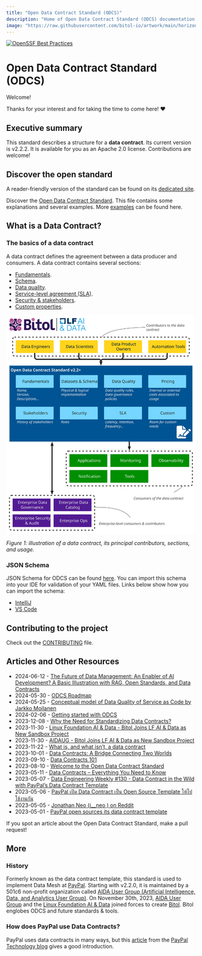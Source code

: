 ```yaml
---
title: "Open Data Contract Standard (ODCS)"
description: "Home of Open Data Contract Standard (ODCS) documentation."
image: "https://raw.githubusercontent.com/bitol-io/artwork/main/horizontal/color/Bitol_Logo_color.svg"
---
```


[![OpenSSF Best Practices](https://www.bestpractices.dev/projects/8149/badge)](https://www.bestpractices.dev/projects/8149)

# Open Data Contract Standard (ODCS)

Welcome! 

Thanks for your interest and for taking the time to come here! ❤️

## Executive summary
This standard describes a structure for a **data contract**. Its current version is v2.2.2. It is available for you as an Apache 2.0 license. Contributions are welcome!

## Discover the open standard
A reader-friendly version of the standard can be found on its [dedicated site](https://bitol-io.github.io/open-data-contract-standard/).

Discover the [Open Data Contract Standard](docs/standard.md). This file contains some explanations and several examples. More [examples](docs/examples/index.md) can be found here.

## What is a Data Contract?

### The basics of a data contract
A data contract defines the agreement between a data producer and consumers. A data contract contains several sections:

* [Fundamentals](docs/standard.md#demographics).
* [Schema](docs/standard.md#dataset-and-schema).
* [Data quality](docs/standard.md#data-quality).
* [Service-level agreement (SLA)](docs/standard.md#service-level-agreement).
* [Security & stakeholders](docs/standard.md#stakeholders).
* [Custom properties](docs/standard.md#other-properties).

![Data contract schema](docs/img/data-contract-v2.2.1-schema.svg "Data contract schema")

*Figure 1: illustration of a data contract, its principal contributors, sections, and usage.*

### JSON Schema

JSON Schema for ODCS can be found [here](https://github.com/bitol-io/open-data-contract-standard/blob/main/schema/odcs-json-schema-latest.json). You can import this schema into your IDE for 
validation of your YAML files. Links below show how you can import the schema:

- [IntelliJ](https://www.jetbrains.com/help/idea/json.html#ws_json_schema_add_custom)
- [VS Code](https://code.visualstudio.com/docs/languages/json#_json-schemas-and-settings)

## Contributing to the project
Check out the [CONTRIBUTING](./CONTRIBUTING.md) file.

## Articles and Other Resources

* 2024-06-12 - [The Future of Data Management: An Enabler of AI Development? A Basic Illustration with RAG, Open Standards, and Data Contracts](https://blog.owulveryck.info/2024/06/12/the-future-of-data-management-an-enabler-of-ai-development-a-basic-illustration-with-rag-open-standards-and-data-contracts.html)
* 2024-05-30 - [ODCS Roadmap](https://medium.com/abeadata/odcs-roadmap-9b9a17367af4)
* 2024-05-25 - [Conceptual model of Data Quality of Service as Code by Jarkko Moilanen](https://aidausergroup.org/2024/05/25/aida-user-group-forecaster-pi-day-highlights-data-quality-whats-new/)
* 2024-02-06 - [Getting started with ODCS](https://medium.com/abeadata/getting-started-with-odcs-3ba790707879)
* 2023-12-08 - [Why the Need for Standardizing Data Contracts?](https://medium.com/abeadata/why-the-need-for-standardizing-data-contracts-133bc3491148)
* 2023-11-30 - [Linux Foundation AI & Data - Bitol Joins LF AI & Data as New Sandbox Project](https://lfaidata.foundation/blog/2023/11/30/bitol-joins-lf-ai-data-as-new-sandbox-project/)
* 2023-11-30 - [AIDAUG - Bitol Joins LF AI & Data as New Sandbox Project](https://aidausergroup.org/2023/11/30/bitol-joins-lf-ai-data-as-new-sandbox-project/)
* 2023-11-22 - [What is, and what isn’t, a data contract](https://datacreation.substack.com/p/what-is-and-what-isnt-a-data-contract)
* 2023-10-01 - [Data Contracts: A Bridge Connecting Two Worlds](https://medium.com/@atanas.iliev.ai/data-contracts-a-bridge-connecting-two-worlds-404eff1d970d)
* 2023-09-10 - [Data Contracts 101](https://medium.com/p/568a9adbf9a9)
* 2023-08-10 - [Welcome to the Open Data Contract Standard](https://jgp.ai/2023/08/09/welcome-to-the-open-data-contract-standard/)
* 2023-05-11 - [Data Contracts – Everything You Need to Know](https://www.montecarlodata.com/blog-data-contracts-explained/)
* 2023-05-07 - [Data Engineering Weekly #130 - Data Contract in the Wild with PayPal’s Data Contract Template](https://www.dataengineeringweekly.com/p/data-engineering-weekly-130)
* 2023-05-06 - [PayPal เปิด Data Contract เป็น Open Source Template ให้ไปใช้งานกัน](https://discuss.dataengineercafe.io/t/paypal-data-contract-open-source-template/581/1)
* 2023-05-05 - [Jonathan Neo (j__neo ) on Reddit](https://www.reddit.com/r/dataengineering/comments/137glbo/comment/jixw5hj/?utm_source=reddit&utm_medium=web2x&context=3)
* 2023-05-01 - [PayPal open sources its data contract template](https://jgp.ai/2023/05/01/paypal-open-sources-its-data-contract-template/)

If you spot an article about the Open Data Contract Standard, make a pull request! 

## More

### History
Formerly known as the data contract template, this standard is used to implement Data Mesh at [PayPal](https://about.pypl.com/). Starting with v2.2.0, it is maintained by a 501c6 non-profit organization called [AIDA User Group (Artificial Intelligence, Data, and Analytics User Group)](https://aidaug.org). On November 30th, 2023, [AIDA User Group](https://aidaug.org) and the [Linux Foundation AI & Data](https://lfaidata.foundation/) joined forces to create [Bitol](https://bitol.io). Bitol englobes ODCS and future standards & tools.

### How does PayPal use Data Contracts?
PayPal uses data contracts in many ways, but this [article](https://medium.com/paypal-tech/the-next-generation-of-data-platforms-is-the-data-mesh-b7df4b825522) from the [PayPal Technology blog](https://medium.com/paypal-tech) gives a good introduction.


